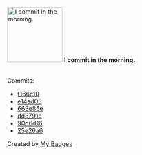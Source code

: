 <img src="https://my-badges.github.io/my-badges/morning-commits.png" alt="I commit in the morning." title="I commit in the morning." width="128">
<strong>I commit in the morning.</strong>
<br><br>

Commits:

- <a href="https://github.com/HorebZ/HorebZ/commit/f166c10cdb9351f4287ab24c29c4a73190a63849">f166c10</a>
- <a href="https://github.com/HorebZ/HorebZ/commit/e14ad0551ddf5fce76e869780e083d864c82a6d3">e14ad05</a>
- <a href="https://github.com/HorebZ/HorebZ/commit/663e85ef0b263f6ca3d9c11ece2a8b65e87fa6bf">663e85e</a>
- <a href="https://github.com/HorebZ/HorebZ/commit/dd8791e136e8c43e9d34756faa81eac18a2d833f">dd8791e</a>
- <a href="https://github.com/HorebZ/HorebZ/commit/90d6d16c387f4e063b4ab86399488f74d7e74e11">90d6d16</a>
- <a href="https://github.com/HorebZ/HorebZ/commit/25e26a6afaea21566bcb334f85f92e8d33d6491d">25e26a6</a>


Created by <a href="https://github.com/my-badges/my-badges">My Badges</a>